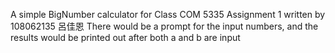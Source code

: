 A simple BigNumber calculator for Class COM 5335
Assignment 1 written by 108062135 呂佳恩
There would be a prompt for the input numbers, and the results would be printed out after both a and b are input